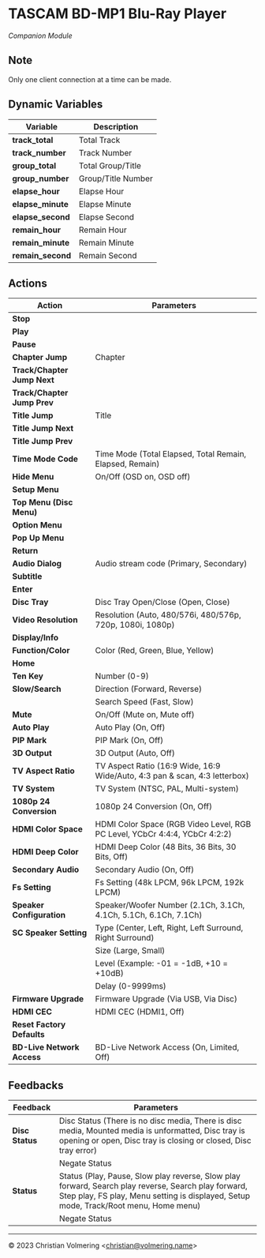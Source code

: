 # TASCAM BD-MP1 Blu-Ray Player
*Companion Module*

## Note
Only one client connection at a time can be made.

## Dynamic Variables
| Variable | Description |
| --- | --- |
| **track_total** | Total Track |
| **track_number** | Track Number |
| **group_total** | Total Group/Title |
| **group_number** | Group/Title Number |
| **elapse_hour** | Elapse Hour |
| **elapse_minute** | Elapse Minute |
| **elapse_second** | Elapse Second |
| **remain_hour** | Remain Hour |
| **remain_minute** | Remain Minute |
| **remain_second** | Remain Second |

## Actions
| Action | Parameters |
| --- | --- |
| **Stop** ||
| **Play** ||
| **Pause** ||
| **Chapter Jump** | Chapter |
| **Track/Chapter Jump Next** ||
| **Track/Chapter Jump Prev** ||
| **Title Jump** | Title |
| **Title Jump Next** ||
| **Title Jump Prev** ||
| **Time Mode Code** | Time Mode (Total Elapsed, Total Remain, Elapsed, Remain) |
| **Hide Menu** | On/Off (OSD on, OSD off) |
| **Setup Menu** ||
| **Top Menu (Disc Menu)** ||
| **Option Menu** ||
| **Pop Up Menu** ||
| **Return** ||
| **Audio Dialog** | Audio stream code (Primary, Secondary) |
| **Subtitle** ||
| **Enter** ||
| **Disc Tray** | Disc Tray Open/Close (Open, Close) |
| **Video Resolution** | Resolution (Auto, 480/576i, 480/576p, 720p, 1080i, 1080p) |
| **Display/Info** ||
| **Function/Color** | Color (Red, Green, Blue, Yellow) |
| **Home** ||
| **Ten Key** | Number (0-9) |
| **Slow/Search** | Direction (Forward, Reverse) |
|                 | Search Speed (Fast, Slow) |
| **Mute** | On/Off (Mute on, Mute off) |
| **Auto Play** | Auto Play (On, Off) |
| **PIP Mark** | PIP Mark (On, Off) |
| **3D Output** | 3D Output (Auto, Off) |
| **TV Aspect Ratio** | TV Aspect Ratio (16:9 Wide, 16:9 Wide/Auto, 4:3 pan & scan, 4:3 letterbox) |
| **TV System** | TV System (NTSC, PAL, Multi-system) |
| **1080p 24 Conversion** | 1080p 24 Conversion (On, Off) |
| **HDMI Color Space** | HDMI Color Space (RGB Video Level, RGB PC Level, YCbCr 4:4:4, YCbCr 4:2:2) |
| **HDMI Deep Color** | HDMI Deep Color (48 Bits, 36 Bits, 30 Bits, Off) |
| **Secondary Audio** | Secondary Audio (On, Off) |
| **Fs Setting** | Fs Setting (48k LPCM, 96k LPCM, 192k LPCM) |
| **Speaker Configuration** | Speaker/Woofer Number (2.1Ch, 3.1Ch, 4.1Ch, 5.1Ch, 6.1Ch, 7.1Ch) |
| **SC Speaker Setting** | Type (Center, Left, Right, Left Surround, Right Surround) |
|                        | Size (Large, Small) |
|                        | Level (Example: -01 = -1dB, +10 = +10dB) |
|                        | Delay (0-9999ms) |
| **Firmware Upgrade** | Firmware Upgrade (Via USB, Via Disc) |
| **HDMI CEC** | HDMI CEC (HDMI1, Off) |
| **Reset Factory Defaults** ||
| **BD-Live Network Access** | BD-Live Network Access (On, Limited, Off) |

## Feedbacks
| Feedback | Parameters |
| --- | --- |
| **Disc Status** | Disc Status (There is no disc media, There is disc media, Mounted media is unformatted, Disc tray is opening or open, Disc tray is closing or closed, Disc tray error) |
|                 | Negate Status |
| **Status** | Status (Play, Pause, Slow play reverse, Slow play forward, Search play reverse, Search play forward, Step play, FS play, Menu setting is displayed, Setup mode, Track/Root menu, Home menu) |
|            | Negate Status |

* * *

&copy; 2023 Christian Volmering &lt;christian@volmering.name&gt;

